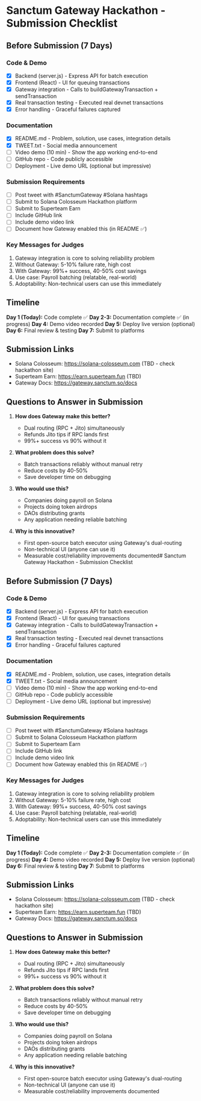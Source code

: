 # Sanctum Gateway Hackathon - Submission Checklist

## Before Submission (7 Days)

### Code & Demo
- [x] Backend (server.js) - Express API for batch execution
- [x] Frontend (React) - UI for queuing transactions
- [x] Gateway integration - Calls to buildGatewayTransaction + sendTransaction
- [x] Real transaction testing - Executed real devnet transactions
- [x] Error handling - Graceful failures captured

### Documentation
- [x] README.md - Problem, solution, use cases, integration details
- [x] TWEET.txt - Social media announcement
- [ ] Video demo (10 min) - Show the app working end-to-end
- [ ] GitHub repo - Code publicly accessible
- [ ] Deployment - Live demo URL (optional but impressive)

### Submission Requirements
- [ ] Post tweet with #SanctumGateway #Solana hashtags
- [ ] Submit to Solana Colosseum Hackathon platform
- [ ] Submit to Superteam Earn
- [ ] Include GitHub link
- [ ] Include demo video link
- [ ] Document how Gateway enabled this (in README ✅)

### Key Messages for Judges
1. Gateway integration is core to solving reliability problem
2. Without Gateway: 5-10% failure rate, high cost
3. With Gateway: 99%+ success, 40-50% cost savings
4. Use case: Payroll batching (relatable, real-world)
5. Adoptability: Non-technical users can use this immediately

## Timeline

**Day 1 (Today):** Code complete ✅
**Day 2-3:** Documentation complete ✅ (in progress)
**Day 4:** Demo video recorded
**Day 5:** Deploy live version (optional)
**Day 6:** Final review & testing
**Day 7:** Submit to platforms

## Submission Links
- Solana Colosseum: https://solana-colosseum.com (TBD - check hackathon site)
- Superteam Earn: https://earn.superteam.fun (TBD)
- Gateway Docs: https://gateway.sanctum.so/docs

## Questions to Answer in Submission

1. **How does Gateway make this better?**
   - Dual routing (RPC + Jito) simultaneously
   - Refunds Jito tips if RPC lands first
   - 99%+ success vs 90% without it

2. **What problem does this solve?**
   - Batch transactions reliably without manual retry
   - Reduce costs by 40-50%
   - Save developer time on debugging

3. **Who would use this?**
   - Companies doing payroll on Solana
   - Projects doing token airdrops
   - DAOs distributing grants
   - Any application needing reliable batching

4. **Why is this innovative?**
   - First open-source batch executor using Gateway's dual-routing
   - Non-technical UI (anyone can use it)
   - Measurable cost/reliability improvements documented# Sanctum Gateway Hackathon - Submission Checklist

## Before Submission (7 Days)

### Code & Demo
- [x] Backend (server.js) - Express API for batch execution
- [x] Frontend (React) - UI for queuing transactions
- [x] Gateway integration - Calls to buildGatewayTransaction + sendTransaction
- [x] Real transaction testing - Executed real devnet transactions
- [x] Error handling - Graceful failures captured

### Documentation
- [x] README.md - Problem, solution, use cases, integration details
- [x] TWEET.txt - Social media announcement
- [ ] Video demo (10 min) - Show the app working end-to-end
- [ ] GitHub repo - Code publicly accessible
- [ ] Deployment - Live demo URL (optional but impressive)

### Submission Requirements
- [ ] Post tweet with #SanctumGateway #Solana hashtags
- [ ] Submit to Solana Colosseum Hackathon platform
- [ ] Submit to Superteam Earn
- [ ] Include GitHub link
- [ ] Include demo video link
- [ ] Document how Gateway enabled this (in README ✅)

### Key Messages for Judges
1. Gateway integration is core to solving reliability problem
2. Without Gateway: 5-10% failure rate, high cost
3. With Gateway: 99%+ success, 40-50% cost savings
4. Use case: Payroll batching (relatable, real-world)
5. Adoptability: Non-technical users can use this immediately

## Timeline

**Day 1 (Today):** Code complete ✅
**Day 2-3:** Documentation complete ✅ (in progress)
**Day 4:** Demo video recorded
**Day 5:** Deploy live version (optional)
**Day 6:** Final review & testing
**Day 7:** Submit to platforms

## Submission Links
- Solana Colosseum: https://solana-colosseum.com (TBD - check hackathon site)
- Superteam Earn: https://earn.superteam.fun (TBD)
- Gateway Docs: https://gateway.sanctum.so/docs

## Questions to Answer in Submission

1. **How does Gateway make this better?**
   - Dual routing (RPC + Jito) simultaneously
   - Refunds Jito tips if RPC lands first
   - 99%+ success vs 90% without it

2. **What problem does this solve?**
   - Batch transactions reliably without manual retry
   - Reduce costs by 40-50%
   - Save developer time on debugging

3. **Who would use this?**
   - Companies doing payroll on Solana
   - Projects doing token airdrops
   - DAOs distributing grants
   - Any application needing reliable batching

4. **Why is this innovative?**
   - First open-source batch executor using Gateway's dual-routing
   - Non-technical UI (anyone can use it)
   - Measurable cost/reliability improvements documented
